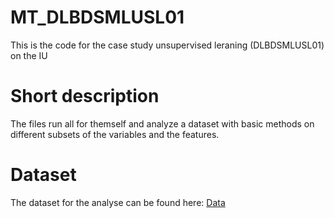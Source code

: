 # MT_DLBDSMLUSL01
This is the code for the case study unsupervised leraning (DLBDSMLUSL01) on the IU

# Short description 

The files run all for themself and analyze a dataset with basic methods on different subsets of the variables and the features. 

# Dataset
The dataset for the analyse can be found here: 
[Data]([https://choosealicense.com/licenses/mit/](https://www.kaggle.com/osmi/mental-health-in-tech-2016)https://www.kaggle.com/osmi/mental-health-in-tech-2016)

